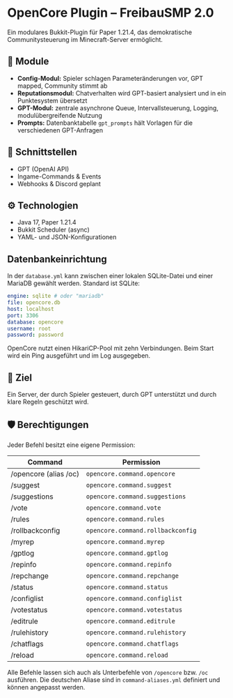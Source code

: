 # OpenCore Plugin – FreibauSMP 2.0

Ein modulares Bukkit-Plugin für Paper 1.21.4, das demokratische Communitysteuerung im Minecraft-Server ermöglicht.

## 🔧 Module
- **Config-Modul:** Spieler schlagen Parameteränderungen vor, GPT mapped, Community stimmt ab
- **Reputationsmodul:** Chatverhalten wird GPT-basiert analysiert und in ein Punktesystem übersetzt
- **GPT-Modul:** zentrale asynchrone Queue, Intervallsteuerung, Logging, modulübergreifende Nutzung
- **Prompts:** Datenbanktabelle `gpt_prompts` hält Vorlagen für die verschiedenen GPT-Anfragen

## 📡 Schnittstellen
- GPT (OpenAI API)
- Ingame-Commands & Events
- Webhooks & Discord geplant

## ⚙️ Technologien
- Java 17, Paper 1.21.4
- Bukkit Scheduler (async)
- YAML- und JSON-Konfigurationen

## Datenbankeinrichtung
In der `database.yml` kann zwischen einer lokalen SQLite-Datei und einer MariaDB gewählt werden. Standard ist SQLite:

```yml
engine: sqlite # oder "mariadb"
file: opencore.db
host: localhost
port: 3306
database: opencore
username: root
password: password
```

OpenCore nutzt einen HikariCP-Pool mit zehn Verbindungen. Beim Start wird ein Ping ausgeführt und im Log ausgegeben.

## 🧠 Ziel
Ein Server, der durch Spieler gesteuert, durch GPT unterstützt und durch klare Regeln geschützt wird.

## 🛡 Berechtigungen
Jeder Befehl besitzt eine eigene Permission:

| Command | Permission |
|---------|------------|
| /opencore (alias /oc) | `opencore.command.opencore` |
| /suggest | `opencore.command.suggest` |
| /suggestions | `opencore.command.suggestions` |
| /vote | `opencore.command.vote` |
| /rules | `opencore.command.rules` |
| /rollbackconfig | `opencore.command.rollbackconfig` |
| /myrep | `opencore.command.myrep` |
| /gptlog | `opencore.command.gptlog` |
| /repinfo | `opencore.command.repinfo` |
| /repchange | `opencore.command.repchange` |
| /status | `opencore.command.status` |
| /configlist | `opencore.command.configlist` |
| /votestatus | `opencore.command.votestatus` |
| /editrule | `opencore.command.editrule` |
| /rulehistory | `opencore.command.rulehistory` |
| /chatflags | `opencore.command.chatflags` |
| /reload | `opencore.command.reload` |

Alle Befehle lassen sich auch als Unterbefehle von `/opencore` bzw. `/oc` ausführen. Die deutschen Aliase sind in `command-aliases.yml` definiert und können angepasst werden.
